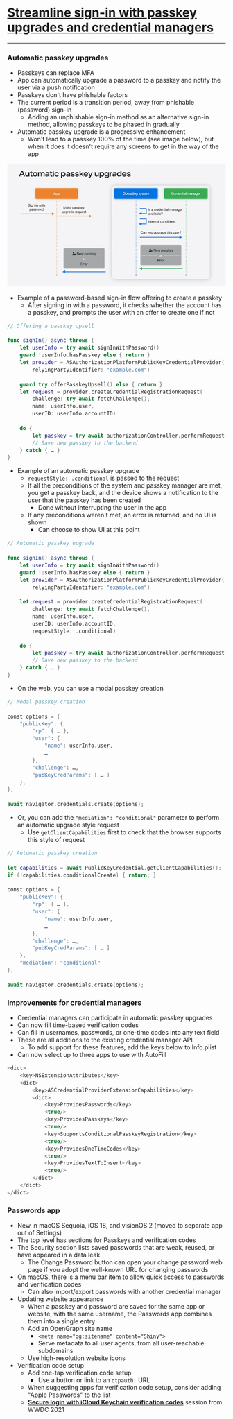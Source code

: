 # [**Streamline sign-in with passkey upgrades and credential managers**](https://developer.apple.com/videos/play/wwdc2024/10125/)

---

### **Automatic passkey upgrades**

* Passkeys can replace MFA
* App can automatically upgrade a password to a passkey and notify the user via a push notification
* Passkeys don't have phishable factors
* The current period is a transition period, away from phishable (password) sign-in
    * Adding an unphishable sign-in method as an alternative sign-in method, allowing passkeys to be phased in gradually
* Automatic passkey upgrade is a progressive enhancement
    * Won't lead to a passkey 100% of the time (see image below), but when it does it doesn't require any screens to get in the way of the app

![Automatic passkey upgrades](images/passkey/upgrade.png)

* Example of a password-based sign-in flow offering to create a passkey
    * After signing in with a password, it checks whether the account has a passkey, and prompts the user with an offer to create one if not

```swift
// Offering a passkey upsell

func signIn() async throws {
    let userInfo = try await signInWithPassword()
    guard !userInfo.hasPasskey else { return }
    let provider = ASAuthorizationPlatformPublicKeyCredentialProvider(
        relyingPartyIdentifier: "example.com")

    guard try offerPasskeyUpsell() else { return }
    let request = provider.createCredentialRegistrationRequest(
        challenge: try await fetchChallenge(),
        name: userInfo.user,
        userID: userInfo.accountID)

    do {
        let passkey = try await authorizationController.performRequest(request)
        // Save new passkey to the backend
    } catch { … }
}
```

* Example of an automatic passkey upgrade
    * `requestStyle: .conditional` is passed to the request
    * If all the preconditions of the system and passkey manager are met, you get a passkey back, and the device shows a notification to the user that the passkey has been created
        * Done without interrupting the user in the app
    * If any preconditions weren't met, an error is returned, and no UI is shown
        * Can choose to show UI at this point

```swift
// Automatic passkey upgrade

func signIn() async throws {
    let userInfo = try await signInWithPassword()
    guard !userInfo.hasPasskey else { return }
    let provider = ASAuthorizationPlatformPublicKeyCredentialProvider(
        relyingPartyIdentifier: "example.com")

    let request = provider.createCredentialRegistrationRequest(
        challenge: try await fetchChallenge(),
        name: userInfo.user,
        userID: userInfo.accountID,
        requestStyle: .conditional)

    do {
        let passkey = try await authorizationController.performRequest(request)
        // Save new passkey to the backend
    } catch { … }
}
```

* On the web, you can use a modal passkey creation

```swift
// Modal passkey creation

const options = {
    "publicKey": {
        "rp": { … },
        "user": {
            "name": userInfo.user,
            …
        },
        "challenge": …,
        "pubKeyCredParams": [ … ]
    },
};

await navigator.credentials.create(options);
```

* Or, you can add the `"mediation": "conditional"` parameter to perform an automatic upgrade style request
    * Use `getClientCapabilities` first to check that the browser supports this style of request

```swift
// Automatic passkey creation

let capabilities = await PublicKeyCredential.getClientCapabilities();
if (!capabilities.conditionalCreate) { return; }

const options = {
    "publicKey": {
        "rp": { … },
        "user": {
            "name": userInfo.user,
            …
        },
        "challenge": …,
        "pubKeyCredParams": [ … ]
    },
    "mediation": "conditional"
};

await navigator.credentials.create(options);
```

### **Improvements for credential managers**

* Credential managers can participate in automatic passkey upgrades
* Can now fill time-based verification codes
* Can fill in usernames, passwords, or one-time codes into any text field
* These are all additions to the existing credential manager API
    * To add support for these features, add the keys below to Info.plist
* Can now select up to three apps to use with AutoFill

```swift
<dict>
    <key>NSExtensionAttributes</key>
    <dict>
        <key>ASCredentialProviderExtensionCapabilities</key>
        <dict>
            <key>ProvidesPasswords</key>
            <true/>
            <key>ProvidesPasskeys</key>
            <true/>
            <key>SupportsConditionalPasskeyRegistration</key>
            <true/>
            <key>ProvidesOneTimeCodes</key>
            <true/>
            <key>ProvidesTextToInsert</key>
            <true/>
        </dict>
    </dict>
</dict>
```

### **Passwords app**

* New in macOS Sequoia, iOS 18, and visionOS 2 (moved to separate app out of Settings)
* The top level has sections for Passkeys and verification codes
* The Security section lists saved passwords that are weak, reused, or have appeared in a data leak
    * The Change Password button can open your change password web page if you adopt the well-known URL for changing passwords
* On macOS, there is a menu bar item to allow quick access to passwords and verification codes
    * Can also import/export passwords with another credential manager
* Updating website appearance
    * When a passkey and password are saved for the same app or website, with the same username, the Passwords app combines them into a single entry
    * Add an OpenGraph site name
        * `<meta name="og:sitename" content="Shiny">`
        * Serve metadata to all user agents, from all user-reachable subdomains
    * Use high-resolution website icons
* Verification code setup
    * Add one-tap verification code setup
        * Use a button or link to an `otpauth:` URL
    * When suggesting apps for verification code setup, consider adding "Apple Passwords" to the list
    * [**Secure login with iCloud Keychain verification codes**](https://developer.apple.com/videos/play/wwdc2021/10105/) session from WWDC 2021
